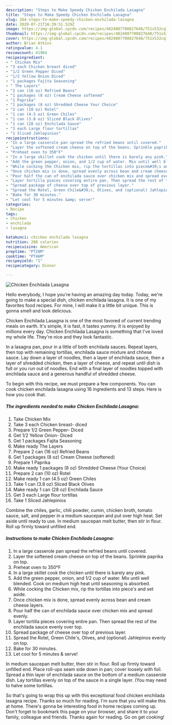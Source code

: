 ```yaml
---
description: "Steps to Make Speedy Chicken Enchilada Lasagna"
title: "Steps to Make Speedy Chicken Enchilada Lasagna"
slug: 264-steps-to-make-speedy-chicken-enchilada-lasagna
date: 2020-07-21T16:39:51.529Z
image: https://img-global.cpcdn.com/recipes/4824087708827648/751x532cq70/chicken-enchilada-lasagna-recipe-main-photo.jpg
thumbnail: https://img-global.cpcdn.com/recipes/4824087708827648/751x532cq70/chicken-enchilada-lasagna-recipe-main-photo.jpg
cover: https://img-global.cpcdn.com/recipes/4824087708827648/751x532cq70/chicken-enchilada-lasagna-recipe-main-photo.jpg
author: Brian Atkins
ratingvalue: 4.1
reviewcount: 41964
recipeingredient:
- " Chicken Mix"
- "3 each Chicken breast diced"
- "1/2 Green Pepper Diced"
- "1/2 Yellow Onion Diced"
- "1 packages Fajita Seasoning"
- " The Layers"
- "2 can (16 oz) Refried Beans"
- "1 packages (8 oz) Cream Cheese softened"
- "1 Paprika"
- "1 packages (8 oz) Shredded Cheese Your Choice"
- "2 can (10 oz) Rotel"
- "1 can (4.5 oz) Green Chiles"
- "1 can (3.8 oz) Sliced Black Olives"
- "1 can (28 oz) Enchilada Sauce"
- "3 each Large flour tortillas"
- "1 Sliced Jahlepinios"
recipeinstructions:
- "In a large casserole pan spread the refried beans until covered."
- "Layer the softened cream cheese on top of the beans. Sprinkle paprika on top."
- "Preheat oven to 350°F"
- "In a large skillet cook the chicken until there is barely any pink."
- "Add the green pepper, onion, and 1/2 cup of water. Mix until well blended. Cook on medium high heat until seasoning is absorbed."
- "While cocking the Chicken mix, rip the tortillas into piece&#39;s and set aside."
- "Once chicken mix is done, spread evenly across bean and cream cheese layers."
- "Pour half the can of enchilada sauce over chicken mix and spread evenly."
- "Layer tortilla pieces covering entire pan. Then spread the rest of the enchilada sauce evenly over top."
- "Spread package of cheese over top of previous layer."
- "Spread the Rotel, Green Chile&#39;s, Olives, and (optional) Jahlepinos evenly on top."
- "Bake for 30 minutes."
- "Let cool for 5 minutes &amp; serve!"
categories:
- Recipe
tags:
- chicken
- enchilada
- lasagna

katakunci: chicken enchilada lasagna 
nutrition: 288 calories
recipecuisine: American
preptime: "PT20M"
cooktime: "PT46M"
recipeyield: "1"
recipecategory: Dinner

---
```



![Chicken Enchilada Lasagna](https://img-global.cpcdn.com/recipes/4824087708827648/751x532cq70/chicken-enchilada-lasagna-recipe-main-photo.jpg)

Hello everybody, I hope you're having an amazing day today. Today, we're going to make a special dish, chicken enchilada lasagna. It is one of my favorites food recipes. For mine, I will make it a little bit unique. This is gonna smell and look delicious.

Chicken Enchilada Lasagna is one of the most favored of current trending meals on earth. It's simple, it is fast, it tastes yummy. It is enjoyed by millions every day. Chicken Enchilada Lasagna is something that I've loved my whole life. They're nice and they look fantastic.

In a lasagna pan, pour in a little of both enchilada sauces. Repeat layers, then top with remaining tortillas, enchilada sauce mixture and chhese sauce. Lay down a layer of noodles, then a layer of enchilada sauce, then a layer of shredded chicken, then a layer of cheese, and repeat until dish is full or you run out of noodles. End with a final layer of noodles topped with enchilada sauce and a generous handful of shredded cheese.


To begin with this recipe, we must prepare a few components. You can cook chicken enchilada lasagna using 16 ingredients and 13 steps. Here is how you cook that.

<!--inarticleads1-->

##### The ingredients needed to make Chicken Enchilada Lasagna:

1. Take  Chicken Mix
1. Take 3 each Chicken breast- diced
1. Prepare 1/2 Green Pepper- Diced
1. Get 1/2 Yellow Onion- Diced
1. Get 1 packages Fajita Seasoning
1. Make ready  The Layers
1. Prepare 2 can (16 oz) Refried Beans
1. Get 1 packages (8 oz) Cream Cheese (softened)
1. Prepare 1 Paprika
1. Make ready 1 packages (8 oz) Shredded Cheese (Your Choice)
1. Prepare 2 can (10 oz) Rotel
1. Make ready 1 can (4.5 oz) Green Chiles
1. Take 1 can (3.8 oz) Sliced Black Olives
1. Make ready 1 can (28 oz) Enchilada Sauce
1. Get 3 each Large flour tortillas
1. Take 1 Sliced Jahlepinios


Combine the chiles, garlic, chili powder, cumin, chicken broth, tomato sauce, salt, and pepper in a medium saucepan and put over high heat. Set aside until ready to use. In medium saucepan melt butter, then stir in flour. Roll up firmly toward unfilled end. 

<!--inarticleads2-->

##### Instructions to make Chicken Enchilada Lasagna:

1. In a large casserole pan spread the refried beans until covered.
1. Layer the softened cream cheese on top of the beans. Sprinkle paprika on top.
1. Preheat oven to 350°F
1. In a large skillet cook the chicken until there is barely any pink.
1. Add the green pepper, onion, and 1/2 cup of water. Mix until well blended. Cook on medium high heat until seasoning is absorbed.
1. While cocking the Chicken mix, rip the tortillas into piece&#39;s and set aside.
1. Once chicken mix is done, spread evenly across bean and cream cheese layers.
1. Pour half the can of enchilada sauce over chicken mix and spread evenly.
1. Layer tortilla pieces covering entire pan. Then spread the rest of the enchilada sauce evenly over top.
1. Spread package of cheese over top of previous layer.
1. Spread the Rotel, Green Chile&#39;s, Olives, and (optional) Jahlepinos evenly on top.
1. Bake for 30 minutes.
1. Let cool for 5 minutes &amp; serve!


In medium saucepan melt butter, then stir in flour. Roll up firmly toward unfilled end. Place roll-ups seam side down in pan; cover loosely with foil. Spread a thin layer of enchilada sauce on the bottom of a medium casserole dish. Lay tortillas evenly on top of the sauce in a single layer. (You may need to halve some tortillas. 

So that's going to wrap this up with this exceptional food chicken enchilada lasagna recipe. Thanks so much for reading. I'm sure that you will make this at home. There's gonna be interesting food in home recipes coming up. Don't forget to bookmark this page on your browser, and share it to your family, colleague and friends. Thanks again for reading. Go on get cooking!
